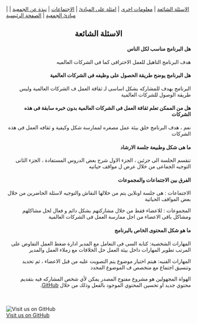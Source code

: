 | [ الاسئلة الشائعة](https://amateursanonymous.github.io/faq) | [ معلومات اخرى](https://amateursanonymous.github.io/#) | [   امثلة على المبادئ](https://amateursanonymous.github.io/principles-examples) | [ الاجتماعات](https://amateursanonymous.github.io/meetings) | [ نبذة عن الجمعية](https://amateursanonymous.github.io/about-us) |  [ مبادئ الجمعية](https://amateursanonymous.github.io/principles) | [  الصفحة الرئيسية](https://amateursanonymous.github.io)



## <center> الاسئلة الشائعة </center>

<div dir="rtl">

<h4>هل البرنامج مناسب لكل الناس</h4>
<p>
هدف البرنامج التاهيل للعمل الاحترافى كما فى الشركات العالميه
</p>


<h4>هل البرنامج يوضح طريقة الحصول على وظيفه فى الشركات العالمية </h4>
<p>

 البرنامج يهدف للمشاركه بشكل اساسى لـ ثقافة العمل ف الشركات العالمية وليس طريقة الوصول للشركات العالمية
</p>

<h4>هل من الممكن تعلم ثقافة العمل فى الشركات العالمية بدون خبره سابقة فى هذه الشركات </h4>
<p>

نعم ، هدف البرنامج خلق بيئة عمل مصغره لممارسة شكل وكيفية و ثقافه العمل فى هذه الشركات 
</p>

<h4>ما هى شكل وطبيعة جلسة الارشاد</h4>
<p>

تنقسم الجلسة الى جزئين ، الجزء الاول شرح بعض الدروس المستفادة ، الجزء الثانى التوجيه الجماعى من خلال عرض ل مواقف حياتيه
</p>



<h4>الفرق بين الاجتماعات والمجموعات </h4>
<p>

الاجتماعات :
 هى جلسة اونلاين يتم من خلالها النقاش والتوجيه لاسئلة الحاضرين من خلال بعض المواقف الحياتية
 
</p>
<p>
المجموعات :
للاعضاء فقط من خلال مشاركتهم بشكل دائم و فعال لحل مشاكلهم ومشاكل باقى الاعضاء من اجل ممارسة العمل فى الشركات العالمية 
</p>

<h4>ما هو شكل المحتوى الخاص بالبرنامج</h4>
<p>

المهارات الشخصية: 
كتابة السى فى 
التعامل مع المدير 
ادارة ضغط العمل
التفاوض على المرتب
تطوير المهارات داخل بيئة العمل
حل الخلافات مع زملاء العمل والمدير 
</p>

<p>
المهارات الفنيه:
هيتم اختيار موضوع يتم التصويت عليه من قبل الاعضاء ، ثم تحديد وتنسيق اجتماع مع متخصص ف الموضوع المحدد 

</p>



<p>
الهواة المجهولين هو مشروع مفتوح المصدر يمكن لأي شخص المشاركه فيه بتقديم محتوي جديد او تحسين المحتوي الموجود بالفعل وذلك من خلال <a href="https://github.com/amateursanonymous/amateursanonymous.github.io">GitHub</a>.
</p>

</div>

<br><br>
![Visit us on GitHub](https://raw.githubusercontent.com/amateursanonymous/amateursanonymous.github.io/main/assets/GitHub-logo-100.png)<br>
[Visit us on GitHub](https://github.com/amateursanonymous/amateursanonymous.github.io)
